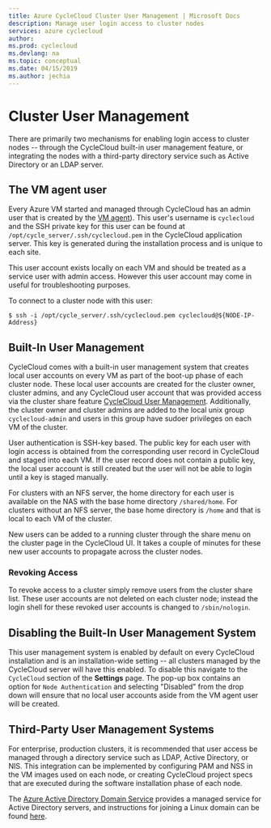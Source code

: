 ```yaml
---
title: Azure CycleCloud Cluster User Management | Microsoft Docs
description: Manage user login access to cluster nodes
services: azure cyclecloud
author: 
ms.prod: cyclecloud
ms.devlang: na
ms.topic: conceptual
ms.date: 04/15/2019
ms.author: jechia
---
```


# Cluster User Management

There are primarily two mechanisms for enabling login access to cluster nodes -- through the CycleCloud built-in user management feature, or integrating the nodes with a third-party directory service such as Active Directory or an LDAP server.


## The VM agent user

Every Azure VM started and managed through CycleCloud has an admin user that is created by the [VM agent](https://docs.microsoft.com/en-us/azure/virtual-machines/extensions/agent-linux)). This user's username is `cyclecloud` and the SSH private key for this user can be found at `/opt/cycle_server/.ssh/cyclecloud.pem` in the CycleCloud application server. This key is generated during the installation process and is unique to each site.

This user account exists locally on each VM and should be treated as a service user with admin access. However this user account may come in useful for troubleshooting purposes.

To connect to a cluster node with this user:

    $ ssh -i /opt/cycle_server/.ssh/cyclecloud.pem cyclecloud@${NODE-IP-Address}

## Built-In User Management

CycleCloud comes with a built-in user management system that creates local user accounts on every VM as part of the boot-up phase of each cluster node. These local user accounts are created for the cluster owner, cluster admins, and any CycleCloud user account that was provided access via the cluster share feature [CycleCloud User Management](user-management.md). Additionally, the cluster owner and cluster admins are added to the local unix group `cyclecloud-admin` and users in this group have sudoer privileges on each VM of the cluster.

User authentication is SSH-key based. The public key for each user with login access is obtained from the corresponding user record in CycleCloud and staged into each VM. If the user record does not contain a public key, the local user account is still created but the user will not be able to login until a key is staged manually.

For clusters with an NFS server, the home directory for each user is available on the NAS with the base home directory `/shared/home`. For clusters without an NFS server, the base home directory is `/home` and that is local to each VM of the cluster.

New users can be added to a running cluster through the share menu on the cluster page in the CycleCloud UI. It takes a couple of minutes for these new user accounts to propagate across the cluster nodes.

### Revoking Access

To revoke access to a cluster simply remove users from the cluster share list. These user accounts are not deleted on each cluster node; instead the login shell for these revoked user accounts is changed to `/sbin/nologin`.

## Disabling the Built-In User Management System

This user management system is enabled by default on every CycleCloud installation and is an installation-wide setting -- all clusters managed by the CycleCloud server will have this enabled. To disable this navigate to the `CycleCloud` section of the **Settings** page. The pop-up box contains an option for `Node Authentication` and selecting "Disabled" from the drop down will ensure that no local user accounts aside from the VM agent user will be created.

## Third-Party User Management Systems

For enterprise, production clusters, it is recommended that user access be managed through a directory service such as LDAP, Active Directory, or NIS. This integration can be implemented by configuring PAM and NSS in the VM images used on each node, or creating CycleCloud project specs that are executed during the software installation phase of each node. 

The [Azure Active Directory Domain Service](https://azure.microsoft.com/en-us/services/active-directory-ds/) provides a managed service for Active Directory servers, and instructions for joining a Linux domain can be found [here](https://docs.microsoft.com/en-us/azure/active-directory-domain-services/active-directory-ds-join-rhel-linux-vm). 

